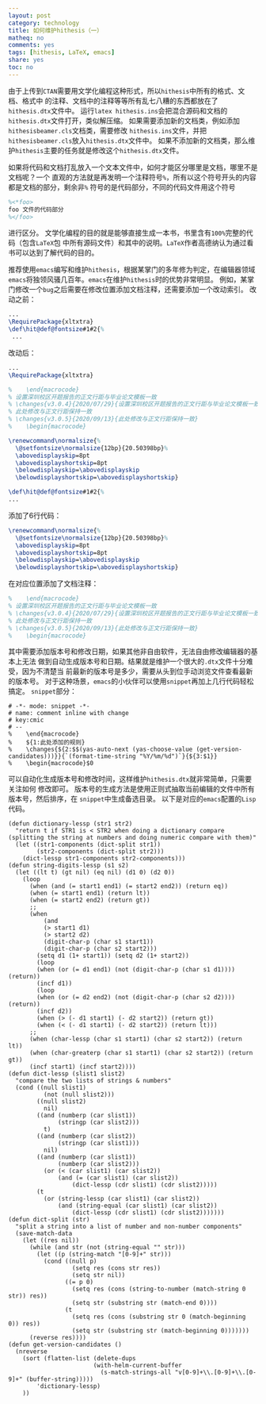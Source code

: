 ```yaml
---
layout: post
category: technology
title: 如何维护hithesis（一）
matheq: no
comments: yes
tags: [hithesis, LaTeX, emacs]
share: yes
toc: no
---
```


由于上传到`CTAN`需要用文学化编程这种形式，所以`hithesis`中所有的格式、文档、格式中
的注释、文档中的注释等等所有乱七八糟的东西都放在了`hithesis.dtx`文件中。
运行`latex hithesis.ins`会把混合源码和文档的`hithesis.dtx`文件打开，类似解压缩。
如果需要添加新的文档类，例如添加`hithesisbeamer.cls`文档类，需要修改
`hithesis.ins`文件，并把`hithesisbeamer.cls`放入`hithesis.dtx`文件中。
如果不添加新的文档类，那么维护`hithesis`主要的任务就是修改这个`hithesis.dtx`文件。

如果将代码和文档打乱放入一个文本文件中，如何才能区分哪里是文档，哪里不是文档呢？一个
直观的方法就是再发明一个注释符号`%`，所有以这个符号开头的内容都是文档的部分，剩余非`%`
符号的是代码部分，不同的代码文件用这个符号

```LaTeX
%<*foo>
foo 文件的代码部分
%</foo>
```

进行区分。
文学化编程的目的就是能够直接生成一本书，书里含有`100%`完整的代码（包含`LaTeX`包
中所有源码文件）和其中的说明。`LaTeX`作者高德纳认为通过看书可以达到了解代码的目的。

推荐使用`emacs`编写和维护`hithesis`，根据某掌门的多年修为判定，在编辑器领域
`emacs`将独领风骚几百年。`emacs`在维护`hithesis`时的优势非常明显。
例如，某掌门修改一个`bug`之后需要在修改位置添加文档注释，还需要添加一个改动索引。
改动之前：


```LaTeX
...
\RequirePackage{xltxtra}
\def\hit@def@fontsize#1#2{%
 ...
```

改动后：

```LaTeX
...
\RequirePackage{xltxtra}

%    \end{macrocode}
% 设置深圳校区开题报告的正文行距与毕业论文模板一致
% \changes{v3.0.4}{2020/07/29}{设置深圳校区开题报告的正文行距与毕业论文模板一致}
% 此处修改与正文行距保持一致
% \changes{v3.0.5}{2020/09/13}{此处修改与正文行距保持一致}
%    \begin{macrocode}

\renewcommand\normalsize{%
  \@setfontsize\normalsize{12bp}{20.50398bp}%
  \abovedisplayskip=8pt
  \abovedisplayshortskip=8pt
  \belowdisplayskip=\abovedisplayskip
  \belowdisplayshortskip=\abovedisplayshortskip}

\def\hit@def@fontsize#1#2{%
...
```

添加了6行代码：

```LaTeX
\renewcommand\normalsize{%
  \@setfontsize\normalsize{12bp}{20.50398bp}%
  \abovedisplayskip=8pt
  \abovedisplayshortskip=8pt
  \belowdisplayskip=\abovedisplayskip
  \belowdisplayshortskip=\abovedisplayshortskip}
```

在对应位置添加了文档注释：

```LaTeX
%    \end{macrocode}
% 设置深圳校区开题报告的正文行距与毕业论文模板一致
% \changes{v3.0.4}{2020/07/29}{设置深圳校区开题报告的正文行距与毕业论文模板一致}
% 此处修改与正文行距保持一致
% \changes{v3.0.5}{2020/09/13}{此处修改与正文行距保持一致}
%    \begin{macrocode}
```

其中需要添加版本号和修改日期，如果其他非自由软件，无法自由修改编辑器的基本上无法
做到自动生成版本号和日期。结果就是维护一个很大的`.dtx`文件十分难受，因为不清楚当
前最新的版本号是多少，需要从头到位手动浏览文件查看最新的版本号。
对于这种场景，`emacs`的小伙伴可以使用`snippet`再加上几行代码轻松搞定。
`snippet`部分：

```
# -*- mode: snippet -*-
# name: comment inline with change
# key:cmic
# --
%    \end{macrocode}
%    ${1:此处添加的规则}
%    \changes{${2:$$(yas-auto-next (yas-choose-value (get-version-candidates)))}}{`(format-time-string "%Y/%m/%d")`}{${3:$1}}
%    \begin{macrocode}$0
```

可以自动化生成版本号和修改时间，这样维护`hithesis.dtx`就非常简单，只需要关注如何
修改即可。
版本号的生成方法是使用正则式抽取当前编辑的文件中所有版本号，然后排序，在
`snippet`中生成备选目录。
以下是对应的`emacs`配置的`Lisp`代码。

```Lisp
(defun dictionary-lessp (str1 str2)
  "return t if STR1 is < STR2 when doing a dictionary compare
(splitting the string at numbers and doing numeric compare with them)"
  (let ((str1-components (dict-split str1))
        (str2-components (dict-split str2)))
    (dict-lessp str1-components str2-components)))
(defun string-digits-lessp (s1 s2)
  (let ((lt t) (gt nil) (eq nil) (d1 0) (d2 0))
    (loop
      (when (and (= start1 end1) (= start2 end2)) (return eq))
      (when (= start1 end1) (return lt))
      (when (= start2 end2) (return gt))
      ;;
      (when
          (and
          (> start1 d1)
          (> start2 d2)
          (digit-char-p (char s1 start1))
          (digit-char-p (char s2 start2)))
        (setq d1 (1+ start1)) (setq d2 (1+ start2))
        (loop
        (when (or (= d1 end1) (not (digit-char-p (char s1 d1)))) (return))
        (incf d1))
        (loop
        (when (or (= d2 end2) (not (digit-char-p (char s2 d2)))) (return))
        (incf d2))
        (when (> (- d1 start1) (- d2 start2)) (return gt))
        (when (< (- d1 start1) (- d2 start2)) (return lt)))
      ;;
      (when (char-lessp (char s1 start1) (char s2 start2)) (return lt))
      (when (char-greaterp (char s1 start1) (char s2 start2)) (return gt))
      (incf start1) (incf start2))))
(defun dict-lessp (slist1 slist2)
  "compare the two lists of strings & numbers"
  (cond ((null slist1)
          (not (null slist2)))
        ((null slist2)
          nil)
        ((and (numberp (car slist1))
              (stringp (car slist2)))
          t)
        ((and (numberp (car slist2))
              (stringp (car slist1)))
          nil)
        ((and (numberp (car slist1))
              (numberp (car slist2)))
          (or (< (car slist1) (car slist2))
              (and (= (car slist1) (car slist2))
                  (dict-lessp (cdr slist1) (cdr slist2)))))
        (t
          (or (string-lessp (car slist1) (car slist2))
              (and (string-equal (car slist1) (car slist2))
                  (dict-lessp (cdr slist1) (cdr slist2)))))))
(defun dict-split (str)
  "split a string into a list of number and non-number components"
  (save-match-data
    (let ((res nil))
      (while (and str (not (string-equal "" str)))
        (let ((p (string-match "[0-9]+" str)))
          (cond ((null p)
                  (setq res (cons str res))
                  (setq str nil))
                ((= p 0)
                  (setq res (cons (string-to-number (match-string 0 str)) res))
                  (setq str (substring str (match-end 0))))
                (t
                  (setq res (cons (substring str 0 (match-beginning 0)) res))
                  (setq str (substring str (match-beginning 0)))))))
      (reverse res))))
(defun get-version-candidates ()
  (nreverse
    (sort (flatten-list (delete-dups
                        (with-helm-current-buffer
                          (s-match-strings-all "v[0-9]+\\.[0-9]+\\.[0-9]+" (buffer-string)))))
        'dictionary-lessp)
    ))
```
